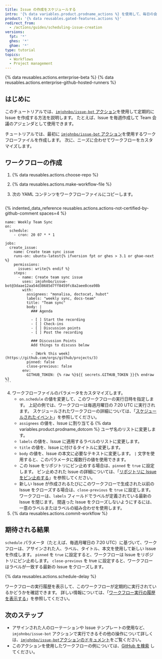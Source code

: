 ```yaml
---
title: Issue の作成をスケジュールする
intro: '{% data variables.product.prodname_actions %} を使用して、毎日の会議や四半期ごとのレビューなどの Issue を定期的に作成できます。'
product: '{% data reusables.gated-features.actions %}'
redirect_from:
  - /actions/guides/scheduling-issue-creation
versions:
  fpt: '*'
  ghes: '*'
  ghae: '*'
type: tutorial
topics:
  - Workflows
  - Project management
---
```


{% data reusables.actions.enterprise-beta %}
{% data reusables.actions.enterprise-github-hosted-runners %}

## はじめに

このチュートリアルでは、[`imjohnbo/issue-bot` アクション](https://github.com/marketplace/actions/issue-bot-action)を使用して定期的に Issue を作成する方法を説明します。 たとえば、Issue を毎週作成して Team 会議のアジェンダとして使用できます。

チュートリアルでは、最初に [`imjohnbo/issue-bot` アクション](https://github.com/marketplace/actions/issue-bot-action)を使用するワークフローファイルを作成します。 次に、ニーズに合わせてワークフローをカスタマイズします。

## ワークフローの作成

1. {% data reusables.actions.choose-repo %}
2. {% data reusables.actions.make-workflow-file %}
3. 次の YAML コンテンツをワークフローファイルにコピーします。

    ```yaml{:copy}
{% indented_data_reference reusables.actions.actions-not-certified-by-github-comment spaces=4 %}

    name: Weekly Team Sync
    on:
      schedule:
        - cron: 20 07 * * 1

    jobs:
      create_issue:
        name: Create team sync issue
        runs-on: ubuntu-latest{% ifversion fpt or ghes > 3.1 or ghae-next %}
        permissions:
          issues: write{% endif %}
        steps:
          - name: Create team sync issue
            uses: imjohnbo/issue-bot@3daae12aa54d38685d7ff8459fc8a2aee8cea98b
            with:
              assignees: "monalisa, doctocat, hubot"
              labels: "weekly sync, docs-team"
              title: "Team sync"
              body: |
                ### Agenda

                - [ ] Start the recording
                - [ ] Check-ins
                - [ ] Discussion points
                - [ ] Post the recording

                ### Discussion Points
                Add things to discuss below

                - [Work this week](https://github.com/orgs/github/projects/3)
              pinned: false
              close-previous: false
            env:
              GITHUB_TOKEN: {% raw %}${{ secrets.GITHUB_TOKEN }}{% endraw %}
    ```

4. ワークフローファイルのパラメータをカスタマイズします。
   - `on.schedule` の値を変更して、このワークフローの実行日時を指定します。 上記の例では、ワークフローは毎週月曜日の 7:20 UTC に実行されます。 スケジュールされたワークフローの詳細については、「[スケジュールされたイベント](/actions/reference/events-that-trigger-workflows#scheduled-events)」を参照してください。
   - `assignees` の値を、Issue に割り当てる {% data variables.product.prodname_dotcom %} ユーザ名のリストに変更します。
   - `labels` の値を、Issue に適用するラベルのリストに変更します。
   - `title` の値を、Issue に付けるタイトルに変更します。
   - `body` の値を、Issue の本文に必要なテキストに変更します。 `|` 文字を使用すると、このパラメータに複数行の値を使用できます。
   - この Issue をリポジトリにピン止めする場合は、`pinned` を `true` に設定します。 ピン止めされた Issue の詳細については、「[リポジトリに Issue をピン止めする](/articles/pinning-an-issue-to-your-repository)」を参照してください。
   - 新しい Issue が作成されるたびにこのワークフローで生成された以前の Issue をクローズする場合は、`close-previous` を `true` に設定します。 ワークフローは、`labels` フィールドでラベルが定義されている最新の Issue を閉じます。 間違った Issue をクローズしないようにするには、一意のラベルまたはラベルの組み合わせを使用します。
5. {% data reusables.actions.commit-workflow %}

## 期待される結果

`schedule` パラメータ（たとえば、毎週月曜日の 7:20 UTC）に基づいて、ワークフローは、アサインされた人、ラベル、タイトル、本文を使用して新しい Issue を作成します。 `pinned` を `true` に設定すると、ワークフローは Issue をリポジトリにピン止めします。 `close-previous` を true に設定すると、ワークフローはラベルが一致する最新の Issue をクローズします。

{% data reusables.actions.schedule-delay %}

ワークフローの実行履歴を表示して、このワークフローが定期的に実行されているかどうかを確認できます。 詳しい情報については、「[ワークフロー実行の履歴を表示する](/actions/managing-workflow-runs/viewing-workflow-run-history)」を参照してください。

## 次のステップ

- アサインされた人のローテーションや Issue テンプレートの使用など、`imjohnbo/issue-bot` アクションで実行できるその他の操作について詳しくは、[`imjohnbo/issue-bot`アクションのドキュメント](https://github.com/marketplace/actions/issue-bot-action)をご覧ください。
- このアクションを使用したワークフローの例については、[GitHub を検索](https://github.com/search?q=%22uses%3A+imjohnbo%2Fissue-bot%22&type=code) してください。
